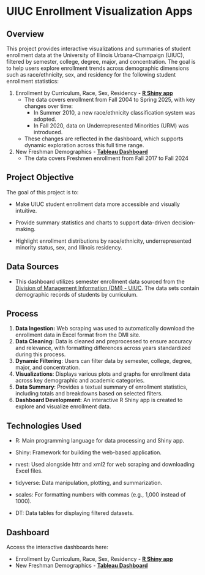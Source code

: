 # UIUC Enrollment Visualization Apps

## Overview

This project provides interactive visualizations and summaries of student enrollment data at the University of Illinois Urbana-Champaign (UIUC), filtered by semester, college, degree, major, and concentration. The goal is to help users explore enrollment trends across demographic dimensions such as race/ethnicity, sex, and residency for the following student enrollment statistics:

1. Enrollment by Curriculum, Race, Sex, Residency - [**R Shiny app**](https://jortizds-uiuc-enrollment-by-curriculum-student.share.connect.posit.cloud/)
   - The data covers enrollment from Fall 2004 to Spring 2025, with key changes over time:
     - In Summer 2010, a new race/ethnicity classification system was adopted.
     - In Fall 2020, data on Underrepresented Minorities (URM) was introduced.
   - These changes are reflected in the dashboard, which supports dynamic exploration across this full time range.
3. New Freshman Demographics - [**Tableau Dashboard**](https://public.tableau.com/app/profile/jaqueline.ortiz2471/viz/UIUCFreshmenEnrollment/Overview)
   - The data covers Freshmen enrollment from Fall 2017 to Fall 2024




## Project Objective

The goal of this project is to:

- Make UIUC student enrollment data more accessible and visually intuitive.

- Provide summary statistics and charts to support data-driven decision-making.

- Highlight enrollment distributions by race/ethnicity, underrepresented minority status, sex, and Illinois residency.

## Data Sources

- This dashboard utilizes semester enrollment data sourced from the [Division of Management Information (DMI) - UIUC](https://dmi.illinois.edu/stuenr/). The data sets contain demographic records of students by curriculum.


## Process 

1. **Data Ingestion:** Web scraping was used to automatically download the enrollment data in Excel format from the DMI site. 
2. **Data Cleaning:** Data is cleaned and preprocessed to ensure accuracy and relevance, with formatting differences across years standardized during this process.
3. **Dynamic Filtering**: Users can filter data by semester, college, degree, major, and concentration.
4. **Visualizations**: Displays various plots and graphs for enrollment data across key demographic and academic categories.
5. **Data Summary**: Provides a textual summary of enrollment statistics, including totals and breakdowns based on selected filters.
6. **Dashboard Development:** An interactive R Shiny app is created to explore and visualize enrollment data.

## Technologies Used

- R: Main programming language for data processing and Shiny app.

- Shiny: Framework for building the web-based application.

- rvest: Used alongside httr and xml2 for web scraping and downloading Excel files.

- tidyverse: Data manipulation, plotting, and summarization.

- scales: For formatting numbers with commas (e.g., 1,000 instead of 1000).

- DT: Data tables for displaying filtered datasets.


## Dashboard
Access the interactive dashboards here:
- Enrollment by Curriculum, Race, Sex, Residency - [**R Shiny app**](https://jortizds-uiuc-enrollment-by-curriculum-student.share.connect.posit.cloud/)
- New Freshman Demographics - [**Tableau Dashboard**](https://public.tableau.com/app/profile/jaqueline.ortiz2471/viz/UIUCFreshmenEnrollment/Overview)

